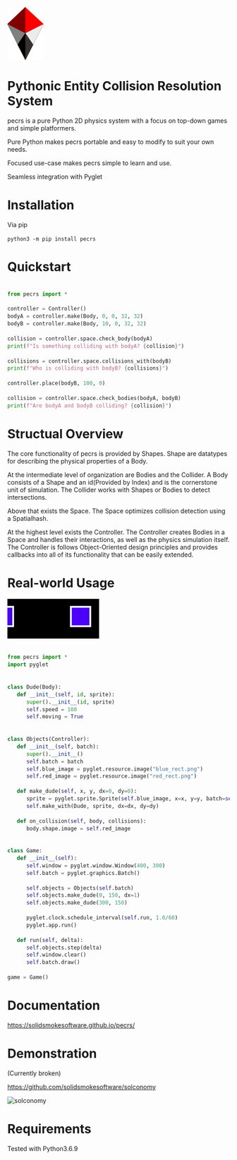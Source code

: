 ![logo](https://raw.githubusercontent.com/solidsmokesoftware/pecrs-py/master/logo.png)

# Pythonic Entity Collision Resolution System

pecrs is a pure Python 2D physics system with a focus on top-down games and simple platformers. 

Pure Python makes pecrs portable and easy to modify to suit your own needs.

Focused use-case makes pecrs simple to learn and use.

Seamless integration with Pyglet

# Installation

Via pip

`python3 -m pip install pecrs`

# Quickstart
```python

from pecrs import *

controller = Controller()
bodyA = controller.make(Body, 0, 0, 32, 32)
bodyB = controller.make(Body, 10, 0, 32, 32)

collision = controller.space.check_body(bodyA)
print(f"Is something colliding with bodyA? {collision}")

collisions = controller.space.collisions_with(bodyB)
print(f"Who is colliding with bodyB? {collisions}")

controller.place(bodyB, 100, 0)

collision = controller.space.check_bodies(bodyA, bodyB)
print(f"Are bodyA and bodyB colliding? {collision}")
```

# Structual Overview

The core functionality of pecrs is provided by Shapes. Shape are datatypes for describing the physical properties of a Body. 

At the intermediate level of organization are Bodies and the Collider. A Body consists of a Shape and an id(Provided by Index) and is the cornerstone unit of simulation. The Collider works with Shapes or Bodies to detect intersections.

Above that exists the Space. The Space optimizes collision detection using a Spatialhash.

At the highest level exists the Controller. The Controller creates Bodies in a Space and handles their interactions, as well as the physics simulation itself. The Controller is follows Object-Oriented design principles and provides callbacks into all of its functionality that can be easily extended. 

# Real-world Usage

![demo](https://raw.githubusercontent.com/solidsmokesoftware/pecrs-py/master/pyglet_demo.gif)

```python

from pecrs import *
import pyglet


class Dude(Body):
   def __init__(self, id, sprite):
      super().__init__(id, sprite)
      self.speed = 100
      self.moving = True


class Objects(Controller):
   def __init__(self, batch):
      super().__init__()
      self.batch = batch
      self.blue_image = pyglet.resource.image("blue_rect.png")
      self.red_image = pyglet.resource.image("red_rect.png")

   def make_dude(self, x, y, dx=0, dy=0):
      sprite = pyglet.sprite.Sprite(self.blue_image, x=x, y=y, batch=self.batch)
      self.make_with(Dude, sprite, dx=dx, dy=dy)

   def on_collision(self, body, collisions):
      body.shape.image = self.red_image
      

class Game:
   def __init__(self):
      self.window = pyglet.window.Window(400, 300)
      self.batch = pyglet.graphics.Batch()

      self.objects = Objects(self.batch)
      self.objects.make_dude(0, 150, dx=1)
      self.objects.make_dude(300, 150)

      pyglet.clock.schedule_interval(self.run, 1.0/60)
      pyglet.app.run()

   def run(self, delta):
      self.objects.step(delta)
      self.window.clear()
      self.batch.draw()

game = Game()
```

# Documentation

https://solidsmokesoftware.github.io/pecrs/

# Demonstration

(Currently broken)

https://github.com/solidsmokesoftware/solconomy

![solconomy](https://camo.githubusercontent.com/de20b3b2014d20a8746f7346e777e323586d5a35/68747470733a2f2f692e696d6775722e636f6d2f566277677664372e706e67)

# Requirements

Tested with Python3.6.9
